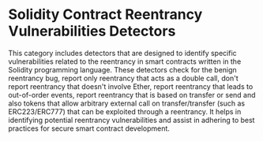 # Solidity Contract Reentrancy Vulnerabilities Detectors

This category includes detectors that are designed to identify specific vulnerabilities related to the reentrancy in smart contracts written in the Solidity programming language. 
These detectors check for the benign reentrancy bug, report only reentrancy that acts as a double call, don't report reentrancy that doesn't involve Ether, report reentrancy that leads to out-of-order events, report reentrancy that is based on transfer or send and also tokens that allow arbitrary external call on transfer/transfer (such as ERC223/ERC777) that can be exploited through a reentrancy. It helps in identifying potential reentrancy vulnerabilities and assist in adhering to best practices for secure smart contract development.
